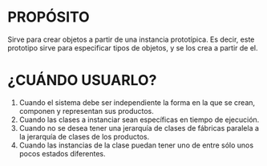 # PROPÓSITO
Sirve para crear objetos a partir de una instancia prototípica. Es decir, este prototipo sirve para especificar tipos de objetos, 
y se los crea a partir de el. 

# ¿CUÁNDO USUARLO?
1. Cuando el sistema debe ser independiente la forma en la que se crean, componen y representan sus productos.
2. Cuando las clases a instanciar sean específicas en tiempo de ejecución.
3. Cuando no se desea tener una jerarquía de clases de fábricas paralela a la jerarquía de clases de los productos.
4. Cuando las instancias de la clase puedan tener uno de entre sólo unos pocos estados diferentes.